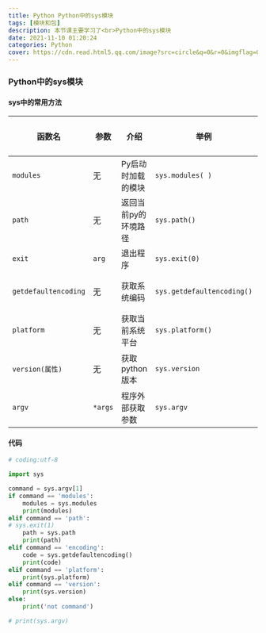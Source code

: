 ```yaml
---
title: Python Python中的sys模块
tags: [模块和包]
description: 本节课主要学习了<br>Python中的sys模块
date: 2021-11-10 01:20:24
categories: Python
cover: https://cdn.read.html5.qq.com/image?src=circle&q=0&r=0&imgflag=0&cdn_cache=1800&w=0&h=0&imageUrl=https://learnonly-7.oss-cn-qingdao.aliyuncs.com/2021-11-8/1.png
---
```


### Python中的sys模块

#### sys中的常用方法

| 函数名               | 参数    | 介绍                 | 举例                       | 返回值 |
| -------------------- | ------- | -------------------- | -------------------------- | ------ |
| `modules`            | 无      | Py启动时加载的模块   | `sys.modules( )`           | 列表   |
| `path`               | 无      | 返回当前py的环境路径 | `sys.path()`               | 列表   |
| `exit`               | `arg`   | 退出程序             | `sys.exit(0)`              | 无     |
| `getdefaultencoding` | 无      | 获取系统编码         | `sys.getdefaultencoding()` | 字符串 |
| `platform`           | 无      | 获取当前系统平台     | `sys.platform()`           | 字符串 |
| `version(属性)`      | 无      | 获取python版本       | `sys.version`              | 字符串 |
| `argv`               | `*args` | 程序外部获取参数     | `sys.argv`                 | 列表   |

#### 代码

```python
# coding:utf-8

import sys

command = sys.argv[1]
if command == 'modules':
    modules = sys.modules
    print(modules)
elif command == 'path':
# sys.exit(1)
    path = sys.path
    print(path)
elif command == 'encoding':
    code = sys.getdefaultencoding()
    print(code)
elif command == 'platform':
    print(sys.platform)
elif command == 'version':
    print(sys.version)
else:
    print('not command')

# print(sys.argv)

```
